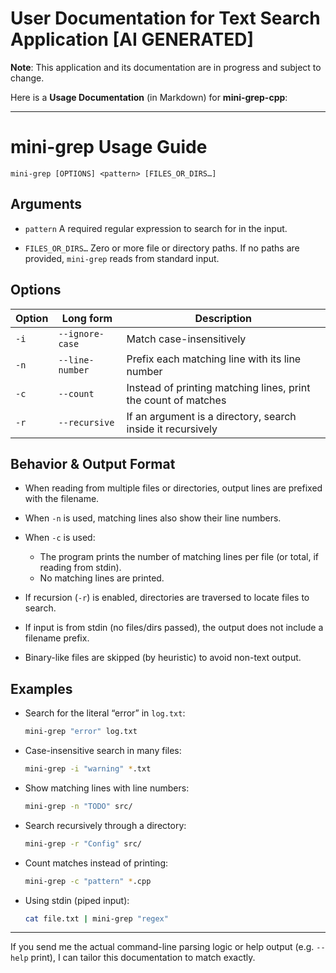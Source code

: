 # User Documentation for Text Search Application [AI GENERATED]

**Note**: This application and its documentation are in progress and subject to change.

Here is a **Usage Documentation** (in Markdown) for **mini-grep-cpp**:

---

# mini-grep Usage Guide

```
mini-grep [OPTIONS] <pattern> [FILES_OR_DIRS…]
```

## Arguments

* `pattern`
  A required regular expression to search for in the input.

* `FILES_OR_DIRS…`
  Zero or more file or directory paths.
  If no paths are provided, `mini-grep` reads from standard input.

## Options

| Option | Long form       | Description                                                    |
| ------ | --------------- | -------------------------------------------------------------- |
| `-i`   | `--ignore-case` | Match case-insensitively                                       |
| `-n`   | `--line-number` | Prefix each matching line with its line number                 |
| `-c`   | `--count`       | Instead of printing matching lines, print the count of matches |
| `-r`   | `--recursive`   | If an argument is a directory, search inside it recursively    |

## Behavior & Output Format

* When reading from multiple files or directories, output lines are prefixed with the filename.
* When `-n` is used, matching lines also show their line numbers.
* When `-c` is used:

  * The program prints the number of matching lines per file (or total, if reading from stdin).
  * No matching lines are printed.
* If recursion (`-r`) is enabled, directories are traversed to locate files to search.
* If input is from stdin (no files/dirs passed), the output does not include a filename prefix.
* Binary-like files are skipped (by heuristic) to avoid non-text output.

## Examples

* Search for the literal “error” in `log.txt`:

  ```bash
  mini-grep "error" log.txt
  ```

* Case-insensitive search in many files:

  ```bash
  mini-grep -i "warning" *.txt
  ```

* Show matching lines with line numbers:

  ```bash
  mini-grep -n "TODO" src/
  ```

* Search recursively through a directory:

  ```bash
  mini-grep -r "Config" src/
  ```

* Count matches instead of printing:

  ```bash
  mini-grep -c "pattern" *.cpp
  ```

* Using stdin (piped input):

  ```bash
  cat file.txt | mini-grep "regex"
  ```

---

If you send me the actual command-line parsing logic or help output (e.g. `--help` print), I can tailor this documentation to match exactly.

